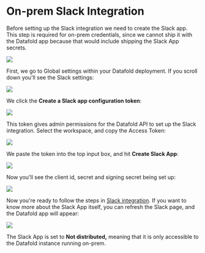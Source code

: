 # On-prem Slack Integration

Before setting up the Slack integration we need to create the Slack app. This step is required for on-prem credentials, since we cannot ship it with the Datafold app because that would include shipping the Slack App secrets.

![](<../../../.gitbook/assets/image (16) (1).png>)

First, we go to Global settings within your Datafold deployment. If you scroll down you'll see the Slack settings:

![](<../../../.gitbook/assets/image (270).png>)

We click the **Create a Slack app configuration token**:

![](<../../../.gitbook/assets/image (70).png>)

This token gives admin permissions for the Datafold API to set up the Slack integration. Select the workspace, and copy the Access Token:

![](<../../../.gitbook/assets/image (208).png>)

We paste the token into the top input box, and hit **Create Slack App**:

![](<../../../.gitbook/assets/image (151).png>)

Now you'll see the client id, secret and signing secret being set up:

![](<../../../.gitbook/assets/image (19) (1).png>)

Now you're ready to follow the steps in [Slack integration](./). If you want to know more about the Slack App itself, you can refresh the Slack page, and the Datafold app will appear:

![](<../../../.gitbook/assets/image (35).png>)

The Slack App is set to **Not distributed,** meaning that it is only accessible to the Datafold instance running on-prem.
